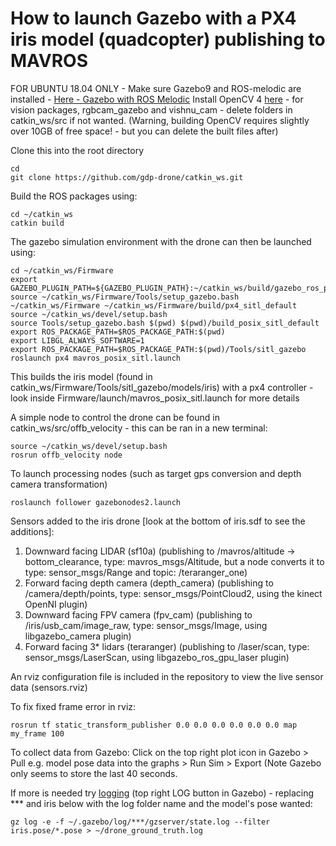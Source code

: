 # How to launch Gazebo with a PX4 iris model (quadcopter) publishing to MAVROS

FOR UBUNTU 18.04 ONLY - Make sure Gazebo9 and ROS-melodic are installed - [Here - Gazebo with ROS Melodic](https://dev.px4.io/en/setup/dev_env_linux.html)
Install OpenCV 4 [here](https://www.pyimagesearch.com/2018/08/15/how-to-install-opencv-4-on-ubuntu/) - for vision packages, rgbcam_gazebo and vishnu_cam - delete folders in catkin_ws/src if not wanted. (Warning, building OpenCV requires slightly over 10GB of free space! - but you can delete the built files after)

Clone this into the root directory
```
cd 
git clone https://github.com/gdp-drone/catkin_ws.git
```
Build the ROS packages using:
```
cd ~/catkin_ws
catkin build
```

The gazebo simulation environment with the drone can then be launched using:
```
cd ~/catkin_ws/Firmware   
export GAZEBO_PLUGIN_PATH=${GAZEBO_PLUGIN_PATH}:~/catkin_ws/build/gazebo_ros_pkgs/gazebo_plugins/         
source ~/catkin_ws/Firmware/Tools/setup_gazebo.bash ~/catkin_ws/Firmware ~/catkin_ws/Firmware/build/px4_sitl_default
source ~/catkin_ws/devel/setup.bash
source Tools/setup_gazebo.bash $(pwd) $(pwd)/build_posix_sitl_default
export ROS_PACKAGE_PATH=$ROS_PACKAGE_PATH:$(pwd)
export LIBGL_ALWAYS_SOFTWARE=1
export ROS_PACKAGE_PATH=$ROS_PACKAGE_PATH:$(pwd)/Tools/sitl_gazebo
roslaunch px4 mavros_posix_sitl.launch
```

This builds the iris model (found in catkin_ws/Firmware/Tools/sitl_gazebo/models/iris) with a px4 controller - look inside Firmware/launch/mavros_posix_sitl.launch for more details


A simple node to control the drone can be found in catkin_ws/src/offb_velocity - this can be ran in a new terminal:
```
source ~/catkin_ws/devel/setup.bash
rosrun offb_velocity node
```

To launch processing nodes (such as target gps conversion and depth camera transformation)
```
roslaunch follower gazebonodes2.launch 
```


Sensors added to the iris drone [look at the bottom of iris.sdf to see the additions]:
1. Downward facing LIDAR (sf10a) (publishing to /mavros/altitude -> bottom_clearance, type: mavros_msgs/Altitude, but a node converts it to type: sensor_msgs/Range and topic: /teraranger_one)
2. Forward facing depth camera (depth_camera) (publishing to /camera/depth/points, type: sensor_msgs/PointCloud2, using the kinect OpenNI plugin)
3. Downward facing FPV camera (fpv_cam) (publishing to /iris/usb_cam/image_raw, type: sensor_msgs/Image, using libgazebo_camera plugin)
4. Forward facing 3* lidars (teraranger) (publishing to /laser/scan, type: sensor_msgs/LaserScan, using libgazebo_ros_gpu_laser plugin)


An rviz configuration file is included in the repository to view the live sensor data (sensors.rviz)

To fix fixed frame error in rviz:
```
rosrun tf static_transform_publisher 0.0 0.0 0.0 0.0 0.0 0.0 map my_frame 100
```







To collect data from Gazebo:
Click on the top right plot icon in Gazebo > Pull e.g. model pose data into the graphs > Run Sim > Export (Note Gazebo only seems to store the last 40 seconds.

If more is needed try [logging](http://gazebosim.org/tutorials?tut=log_filtering) (top right LOG button in Gazebo) - replacing *** and iris below with the log folder name and the model's pose wanted:
```
gz log -e -f ~/.gazebo/log/***/gzserver/state.log --filter iris.pose/*.pose > ~/drone_ground_truth.log
```



